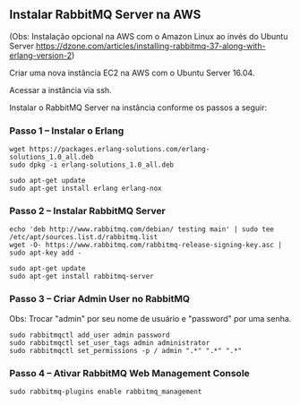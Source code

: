 ## Instalar RabbitMQ Server na AWS

(Obs: Instalação opcional na AWS com o Amazon Linux ao invés do Ubuntu Server https://dzone.com/articles/installing-rabbitmq-37-along-with-erlang-version-2)

Criar uma nova instância EC2 na AWS com o Ubuntu Server 16.04. 

Acessar a instância via ssh.

Instalar o RabbitMQ Server na instância conforme os passos a seguir:

### Passo 1 – Instalar o Erlang

```
wget https://packages.erlang-solutions.com/erlang-solutions_1.0_all.deb
sudo dpkg -i erlang-solutions_1.0_all.deb
```
```
sudo apt-get update
sudo apt-get install erlang erlang-nox
```

### Passo 2 – Instalar RabbitMQ Server

```
echo 'deb http://www.rabbitmq.com/debian/ testing main' | sudo tee /etc/apt/sources.list.d/rabbitmq.list
wget -O- https://www.rabbitmq.com/rabbitmq-release-signing-key.asc | sudo apt-key add -
```
```
sudo apt-get update
sudo apt-get install rabbitmq-server
```

### Passo 3 – Criar Admin User no RabbitMQ

Obs: Trocar "admin" por seu nome de usuário e "password" por uma senha.

```
sudo rabbitmqctl add_user admin password 
sudo rabbitmqctl set_user_tags admin administrator
sudo rabbitmqctl set_permissions -p / admin ".*" ".*" ".*"
```


### Passo 4 – Ativar RabbitMQ Web Management Console

```
sudo rabbitmq-plugins enable rabbitmq_management
```
